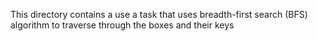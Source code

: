 This directory contains a use a task that uses breadth-first search (BFS) algorithm to traverse through the boxes and their keys
